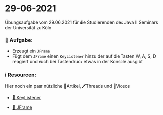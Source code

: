 # 29-06-2021

Übungsaufgabe vom 29.06.2021 für die Studierenden des Java II Seminars der Universität zu Köln



### 📝 Aufgabe:

- Erzeugt ein ```JFrame```
- Fügt dem ```JFrame``` einen ```KeyListener``` hinzu der auf die Tasten W, A, S, D reagiert und euch bei Tastendruck etwas in der Konsole ausgibt



### ℹ️ Resourcen:
Hier noch ein paar nützliche 📃Artikel, 🖊️Threads und 🎥Videos

- [📃 KeyListener](https://docs.oracle.com/javase/tutorial/uiswing/events/keylistener.html)

- [📃 JFrame](https://de.wikibooks.org/wiki/Java_Standard:_Grafische_Oberfl%C3%A4chen_mit_Swing:_Top_Level_Container:_javax_swing_JFrame)


